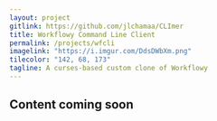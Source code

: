 ```yaml
---
layout: project
gitlink: https://github.com/jlchamaa/CLImer
title: Workflowy Command Line Client
permalink: /projects/wfcli
imagelink: "https://i.imgur.com/DdsDWbXm.png"
tilecolor: "142, 68, 173"
tagline: A curses-based custom clone of Workflowy
---
```

## Content coming soon
